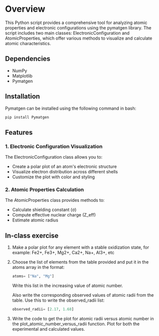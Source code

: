 # Overview

This Python script provides a comprehensive tool for analyzing atomic properties and electronic configurations using the pymatgen library. The script includes two main classes: ElectronicConfiguration and AtomicProperties, which offer various methods to visualize and calculate atomic characteristics.

## Dependencies

- NumPy
- Matplotlib
- Pymatgen

## Installation

Pymatgen can be installed using the following command in bash:

```bash
pip install Pymatgen
```
## Features

### 1. Electronic Configuration Visualization

The ElectronicConfiguration class allows you to:

- Create a polar plot of an atom's electronic structure
- Visualize electron distribution across different shells
- Customize the plot with color and styling

### 2. Atomic Properties Calculation

The AtomicProperties class provides methods to:

- Calculate shielding constant (σ)
- Compute effective nuclear charge (Z_eff)
- Estimate atomic radius

## In-class exercise

1. Make a polar plot for any element with a stable oxidization state, for example: Fe2+, Fe3+, Mg2+, Ca2+, Na+, Al3+, etc

2. Choose the list of elements from the table provided and put it in the atoms array in the format:
   ```python
   atoms= ["Na", "Mg"]
   ```

   Write this list in the increasing value of atomic number. 

   Also write the corresponding observed values of atomic radii from the table. Use this to write the observed_radii list:

   ```python
   observed_radii= [2.17, 1.68]
   ```

3. Write the code to get the plot for atomic radii versus atomic number in the plot_atomic_number_versus_radii function. Plot for both the experimental and calculated values.
